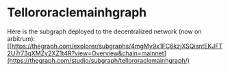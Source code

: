 # Tellororaclemainhgraph

Here is the subgraph deployed to the decentralized network (now on arbitrum): [[https://thegraph.com/explorer/subgraphs/4mgMy9x1FC6kzjXSQisntEKJFT2U7r73qXMZy2XZ1t4R?view=Overview&chain=mainnet](https://thegraph.com/studio/subgraph/tellororaclemainhgraph/)
